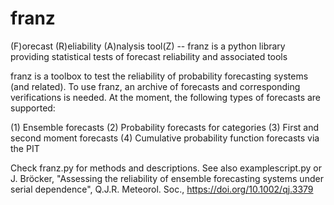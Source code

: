 # franz
(F)orecast (R)eliability (A)nalysis tool(Z) -- franz is a python library providing statistical tests of forecast reliability and associated tools

franz is a toolbox to test the reliability of probability forecasting systems (and related). To use franz, an archive of forecasts and corresponding verifications is needed. At the moment, the following types of forecasts are supported:

(1) Ensemble forecasts
(2) Probability forecasts for categories
(3) First and second moment forecasts
(4) Cumulative probability function forecasts via the PIT

Check franz.py for methods and descriptions. See also examplescript.py or J. Bröcker, "Assessing the reliability of ensemble forecasting systems under serial dependence", Q.J.R. Meteorol. Soc., https://doi.org/10.1002/qj.3379
